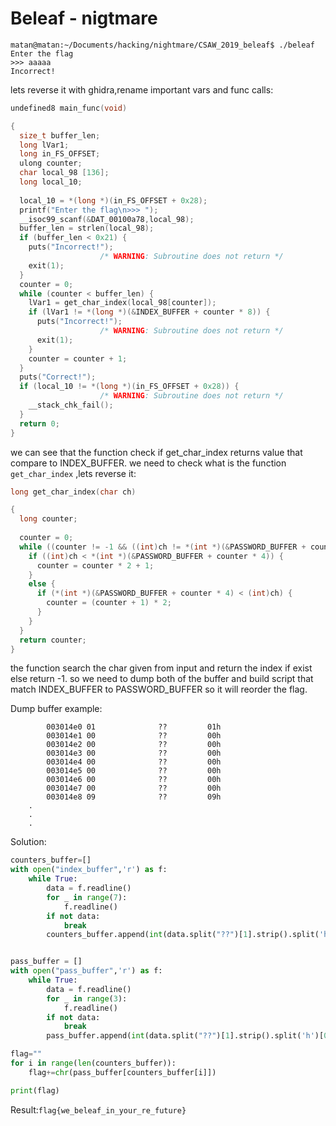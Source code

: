 # Beleaf - nigtmare



```console
matan@matan:~/Documents/hacking/nightmare/CSAW_2019_beleaf$ ./beleaf 
Enter the flag
>>> aaaaa
Incorrect!
```

lets reverse it with ghidra,rename important vars and func calls:
```c
undefined8 main_func(void)

{
  size_t buffer_len;
  long lVar1;
  long in_FS_OFFSET;
  ulong counter;
  char local_98 [136];
  long local_10;
  
  local_10 = *(long *)(in_FS_OFFSET + 0x28);
  printf("Enter the flag\n>>> ");
  __isoc99_scanf(&DAT_00100a78,local_98);
  buffer_len = strlen(local_98);
  if (buffer_len < 0x21) {
    puts("Incorrect!");
                    /* WARNING: Subroutine does not return */
    exit(1);
  }
  counter = 0;
  while (counter < buffer_len) {
    lVar1 = get_char_index(local_98[counter]);
    if (lVar1 != *(long *)(&INDEX_BUFFER + counter * 8)) {
      puts("Incorrect!");
                    /* WARNING: Subroutine does not return */
      exit(1);
    }
    counter = counter + 1;
  }
  puts("Correct!");
  if (local_10 != *(long *)(in_FS_OFFSET + 0x28)) {
                    /* WARNING: Subroutine does not return */
    __stack_chk_fail();
  }
  return 0;
}
```

we can see that the function check if get_char_index returns value that compare to INDEX_BUFFER.
we need to check what is the function `get_char_index` ,lets reverse it:
```c
long get_char_index(char ch)

{
  long counter;
  
  counter = 0;
  while ((counter != -1 && ((int)ch != *(int *)(&PASSWORD_BUFFER + counter * 4)))) {
    if ((int)ch < *(int *)(&PASSWORD_BUFFER + counter * 4)) {
      counter = counter * 2 + 1;
    }
    else {
      if (*(int *)(&PASSWORD_BUFFER + counter * 4) < (int)ch) {
        counter = (counter + 1) * 2;
      }
    }
  }
  return counter;
}
```
the function search the char given from input and return the index if exist else return -1.
so we need to dump both of the buffer and build script that match INDEX_BUFFER to PASSWORD_BUFFER so it will reorder the flag.

Dump buffer example:
```
        003014e0 01              ??         01h
        003014e1 00              ??         00h
        003014e2 00              ??         00h
        003014e3 00              ??         00h
        003014e4 00              ??         00h
        003014e5 00              ??         00h
        003014e6 00              ??         00h
        003014e7 00              ??         00h
        003014e8 09              ??         09h
	.
	.
	.
```

Solution:
```python
counters_buffer=[]
with open("index_buffer",'r') as f:
    while True:
        data = f.readline()
        for _ in range(7):
            f.readline()
        if not data:
            break
        counters_buffer.append(int(data.split("??")[1].strip().split('h')[0],16))


pass_buffer = []
with open("pass_buffer",'r') as f:
    while True:
        data = f.readline()
        for _ in range(3):
            f.readline()
        if not data:
            break
        pass_buffer.append(int(data.split("??")[1].strip().split('h')[0],16))

flag=""
for i in range(len(counters_buffer)):
    flag+=chr(pass_buffer[counters_buffer[i]])

print(flag)
```

Result:`flag{we_beleaf_in_your_re_future}`



